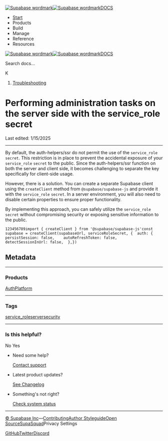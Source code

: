 [![Supabase wordmark](https://supabase.com/docs/_next/image?url=%2Fdocs%2Fsupabase-dark.svg&w=256&q=75&dpl=dpl_5BYG5BkQhU19GEfZfhcgAbeGcRQo)![Supabase wordmark](https://supabase.com/docs/_next/image?url=%2Fdocs%2Fsupabase-light.svg&w=256&q=75&dpl=dpl_5BYG5BkQhU19GEfZfhcgAbeGcRQo)DOCS](https://supabase.com/docs)

-   [Start](https://supabase.com/docs/guides/getting-started)
-   Products
-   Build
-   Manage
-   Reference
-   Resources

[![Supabase wordmark](https://supabase.com/docs/_next/image?url=%2Fdocs%2Fsupabase-dark.svg&w=256&q=75&dpl=dpl_5BYG5BkQhU19GEfZfhcgAbeGcRQo)![Supabase wordmark](https://supabase.com/docs/_next/image?url=%2Fdocs%2Fsupabase-light.svg&w=256&q=75&dpl=dpl_5BYG5BkQhU19GEfZfhcgAbeGcRQo)DOCS](https://supabase.com/docs)

Search docs...

K

1.  [Troubleshooting](https://supabase.com/docs/guides/troubleshooting)

# Performing administration tasks on the server side with the service\_role secret

Last edited: 1/15/2025

* * *

By default, the auth-helpers/ssr do not permit the use of the `service_role` `secret`. This restriction is in place to prevent the accidental exposure of your `service_role` `secret` to the public. Since the auth-helpers/ssr function on both the server and client side, it becomes challenging to separate the key specifically for client-side usage.

However, there is a solution. You can create a separate Supabase client using the `createClient` method from `@supabase/supabase-js` and provide it with the `service_role` `secret`. In a server environment, you will also need to disable certain properties to ensure proper functionality.

By implementing this approach, you can safely utilize the `service_role` `secret` without compromising security or exposing sensitive information to the public.

```
123456789import { createClient } from '@supabase/supabase-js'const supabase = createClient(supabaseUrl, serviceRoleSecret, {  auth: {    persistSession: false,    autoRefreshToken: false,    detectSessionInUrl: false,  },})
```

## Metadata

* * *

### Products

[Auth](https://supabase.com/docs/guides/troubleshooting?products=auth)[Platform](https://supabase.com/docs/guides/troubleshooting?products=platform)

* * *

### Tags

[service\_role](https://supabase.com/docs/guides/troubleshooting?tags=service_role)[server](https://supabase.com/docs/guides/troubleshooting?tags=server)[security](https://supabase.com/docs/guides/troubleshooting?tags=security)

* * *

### Is this helpful?

No Yes

-   Need some help?
    
    [Contact support](https://supabase.com/support)
-   Latest product updates?
    
    [See Changelog](https://supabase.com/changelog)
-   Something's not right?
    
    [Check system status](https://status.supabase.com/)

* * *

[© Supabase Inc](https://supabase.com/)—[Contributing](https://github.com/supabase/supabase/blob/master/apps/docs/DEVELOPERS.md)[Author Styleguide](https://github.com/supabase/supabase/blob/master/apps/docs/CONTRIBUTING.md)[Open Source](https://supabase.com/open-source)[SupaSquad](https://supabase.com/supasquad)Privacy Settings

[GitHub](https://github.com/supabase/supabase)[Twitter](https://twitter.com/supabase)[Discord](https://discord.supabase.com/)
